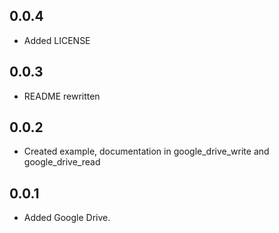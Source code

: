 ## 0.0.4

* Added LICENSE

## 0.0.3

* README rewritten

## 0.0.2

* Created example, documentation in google_drive_write and google_drive_read

## 0.0.1

* Added Google Drive.
